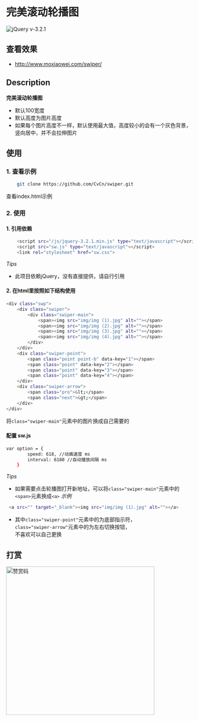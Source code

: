 # 完美滚动轮播图

![jQuery v-3.2.1](https://img.shields.io/badge/jQuery.js-v3.2.1-green.svg)

## 查看效果
- http://www.moxiaowei.com/swiper/

## Description

**完美滚动轮播图**
- 默认100宽度
- 默认高度为图片高度
- 如果每个图片高度不一样，默认使用最大值，高度较小的会有一个灰色背景，竖向居中，并不会拉伸图片

## 使用

### 1. 查看示例
``` bash
    git clone https://github.com/CvCn/swiper.git
```
查看index.html示例

### 2. 使用

#### 1. 引用依赖
``` bash
    <script src="/js/jquery-3.2.1.min.js" type="text/javascript"></script>
    <script src="sw.js" type="text/javascript"></script>
    <link rel="stylesheet" href="sw.css">
```
*Tips* 
- 此项目依赖jQuery，没有直接提供，请自行引用

#### 2. 在html里按照如下结构使用
``` bash
<div class="swp">
    <div class="swiper">
        <div class="swiper-main">
            <span><img src="img/img (1).jpg" alt=""></span>
            <span><img src="img/img (2).jpg" alt=""></span>
            <span><img src="img/img (3).jpg" alt=""></span>
            <span><img src="img/img (4).jpg" alt=""></span>
        </div>
    </div>
    <div class="swiper-point">
        <span class="point point-b" data-key="1"></span>
        <span class="point" data-key="2"></span>
        <span class="point" data-key="3"></span>
        <span class="point" data-key="4"></span>
    </div>
    <div class="swiper-arrow">
        <span class="pro">&lt;</span>
        <span class="next">&gt;</span>
    </div>
</div>
```
将`class="swiper-main"`元素中的图片换成自己需要的
#### 配置 sw.js
```bash
var option = {
        speed: 618, //动画速度 ms
        interval: 6180 //自动播放间隔 ms
    }
```
*Tips*
- 如果需要点击轮播图打开新地址，可以将`class="swiper-main"`元素中的`<span>`元素换成`<a>`
*示例*
```bash
 <a src="" target="_blank"><img src="img/img (1).jpg" alt=""></a>
```
- 其中`class="swiper-point"`元素中的为底部指示符，\
`class="swiper-arrow"`元素中的为左右切换按钮， \
不喜欢可以自己更换

## 打赏
<img width="400px" height="400px" alt="赞赏码" src="http://www.moxiaowei.com/swiper/img/ds.jpg"/>
